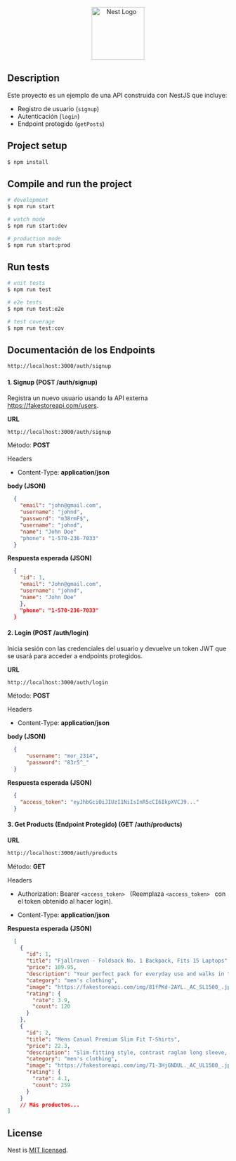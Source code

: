 <p align="center">
  <a href="http://nestjs.com/" target="blank"><img src="https://nestjs.com/img/logo-small.svg" width="120" alt="Nest Logo" /></a>
</p>


## Description

Este proyecto es un ejemplo de una API construida con NestJS que incluye:
- Registro de usuario (`signup`)
- Autenticación (`login`)
- Endpoint protegido (`getPosts`)


## Project setup

```bash
$ npm install
```

## Compile and run the project

```bash
# development
$ npm run start

# watch mode
$ npm run start:dev

# production mode
$ npm run start:prod
```

## Run tests

```bash
# unit tests
$ npm run test

# e2e tests
$ npm run test:e2e

# test coverage
$ npm run test:cov
```


## Documentación de los Endpoints
```bash
http://localhost:3000/auth/signup
```


#### 1. Signup (POST /auth/signup) 
Registra un nuevo usuario usando la API externa https://fakestoreapi.com/users.

<b>URL</b>
```bash
http://localhost:3000/auth/signup
```
Método: <b>POST</b>

Headers
- Content-Type: <b>application/json</b>

<b>body (JSON)</b>
```json
  {
    "email": "john@gmail.com",
    "username": "johnd",
    "password": "m38rmF$",
    "username": "johnd",
    "name": "John Doe"
    "phone": "1-570-236-7033"
  }
```

<b>Respuesta esperada (JSON)</b>
```json
  {
    "id": 1,
    "email": "John@gmail.com",
    "username": "johnd",
    "name": "John Doe"
    },
    "phone": "1-570-236-7033"
  }
```

#### 2. Login (POST /auth/login)

Inicia sesión con las credenciales del usuario y devuelve un token JWT que se usará para acceder a endpoints protegidos.

<b>URL</b>
```bash
http://localhost:3000/auth/login
```
Método: <b>POST</b>

Headers
- Content-Type: <b>application/json</b>

<b>body (JSON)</b>
```json
  {
      "username": "mor_2314",
      "password": "83r5^_"
  }
```
<b>Respuesta esperada (JSON)</b>
```json
  {
    "access_token": "eyJhbGciOiJIUzI1NiIsInR5cCI6IkpXVCJ9..."
  }
```

#### 3. Get Products (Endpoint Protegido) (GET /auth/products)

<b>URL</b>
```bash
http://localhost:3000/auth/products
```
Método: <b>GET</b>

Headers
- Authorization: Bearer ```<access_token> ``` (Reemplaza ```<access_token> ``` con el token obtenido al hacer login).

- Content-Type: <b>application/json</b>

<b>Respuesta esperada (JSON)</b>
```json
  [
    {
      "id": 1,
      "title": "Fjallraven - Foldsack No. 1 Backpack, Fits 15 Laptops",
      "price": 109.95,
      "description": "Your perfect pack for everyday use and walks in the forest...",
      "category": "men's clothing",
      "image": "https://fakestoreapi.com/img/81fPKd-2AYL._AC_SL1500_.jpg",
      "rating": {
        "rate": 3.9,
        "count": 120
      }
    },
    {
      "id": 2,
      "title": "Mens Casual Premium Slim Fit T-Shirts",
      "price": 22.3,
      "description": "Slim-fitting style, contrast raglan long sleeve, three-button henley placket...",
      "category": "men's clothing",
      "image": "https://fakestoreapi.com/img/71-3HjGNDUL._AC_UL1500_.jpg",
      "rating": {
        "rate": 4.1,
        "count": 259
      }
    }
    // Más productos...
]
```



## License

Nest is [MIT licensed](https://github.com/nestjs/nest/blob/master/LICENSE).
